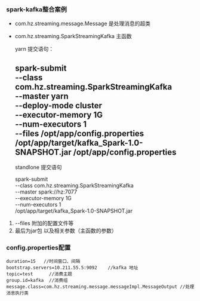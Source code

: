 ### spark-kafka整合案例
* com.hz.streaming.message.Message 是处理消息的超类
* com.hz.streaming.SparkStreamingKafka 主函数



    yarn 提交语句：
    
    spark-submit \
    --class com.hz.streaming.SparkStreamingKafka \
    --master yarn \
    --deploy-mode cluster \
    --executor-memory 1G \
    --num-executors 1 \
    --files /opt/app/config.properties \
    /opt/app/target/kafka_Spark-1.0-SNAPSHOT.jar
    /opt/app/config.properties
    ----------------------------------------------
    standlone 提交语句
    
    spark-submit \
    --class com.hz.streaming.SparkStreamingKafka \
    --master spark://hz:7077 \
    --executor-memory 1G \
    --num-executors 1 \
    /opt/app/target/kafka_Spark-1.0-SNAPSHOT.jar
    
1.  --files 附加的配置文件等
2.  最后为jar包 以及相关参数（主函数的参数）



### config.properties配置
    duration=15   //时间窗口、间隔
    bootstrap.servers=10.211.55.5:9092    //kafka 地址
    topic=test      //消费主题
    group.id=kafka  //消费组
    message.class=com.hz.streaming.message.messageImpl.MessageOutput //处理消息执行类

